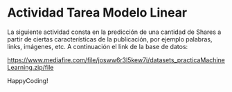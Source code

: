 # Actividad Tarea Modelo Linear

La siguiente actividad consta en la predicción de una cantidad de Shares a partir de ciertas características de la publicación, por ejemplo palabras, links, imágenes, etc. 
A continuación el link de la base de datos:

https://www.mediafire.com/file/josww6r3l5kew7i/datasets_practicaMachineLearning.zip/file

HappyCoding!